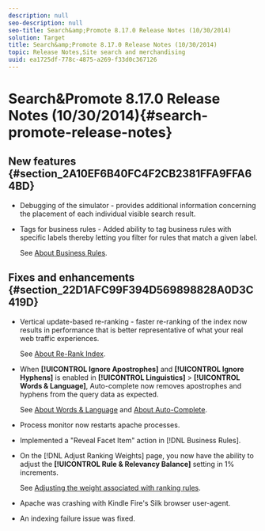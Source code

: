 ```yaml
---
description: null
seo-description: null
seo-title: Search&amp;Promote 8.17.0 Release Notes (10/30/2014)
solution: Target
title: Search&amp;Promote 8.17.0 Release Notes (10/30/2014)
topic: Release Notes,Site search and merchandising
uuid: ea1725df-778c-4875-a269-f33d0c367126
---
```


# Search&amp;Promote 8.17.0 Release Notes (10/30/2014){#search-promote-release-notes}

## New features {#section_2A10EF6B40FC4F2CB2381FFA9FFA64BD}

* Debugging of the simulator - provides additional information concerning the placement of each individual visible search result. 
* Tags for business rules - Added ability to tag business rules with specific labels thereby letting you filter for rules that match a given label.

  See [About Business Rules](../c-about-rules-menu/c-about-business-rules.md#concept_2A93D76216754D3D8412CDEA00BD26BD).

## Fixes and enhancements {#section_22D1AFC99F394D569898828A0D3C419D}

* Vertical update-based re-ranking - faster re-ranking of the index now results in performance that is better representative of what your real web traffic experiences.

  See [About Re-Rank Index](../c-about-index-menu/c-about-re-rank-index.md#concept_147B0A9FCD51451787DA898E06F7C692). 

* When **[!UICONTROL Ignore Apostrophes]** and **[!UICONTROL Ignore Hyphens]** is enabled in **[!UICONTROL Linguistics]** > **[!UICONTROL Words & Language]**, Auto-complete now removes apostrophes and hyphens from the query data as expected.

  See [About Words & Language](../c-about-linguistics-menu/c-about-words-and-language.md#concept_CEB4B9576F3C4E2EB87B352EEC738D79) and [About Auto-Complete](../c-about-auto-complete.md#concept_093A9CD754864BA79B456FE4BEB64578). 

* Process monitor now restarts apache processes. 
* Implemented a "Reveal Facet Item" action in [!DNL Business Rules]. 
* On the [!DNL Adjust Ranking Weights] page, you now have the ability to adjust the **[!UICONTROL Rule & Relevancy Balance]** setting in 1% increments.

  See [Adjusting the weight associated with ranking rules](../c-about-rules-menu/c-about-ranking-rules.md#task_3CB6FC92A66F4D99874A42D55825DB64). 

* Apache was crashing with Kindle Fire's Silk browser user-agent. 
* An indexing failure issue was fixed.

